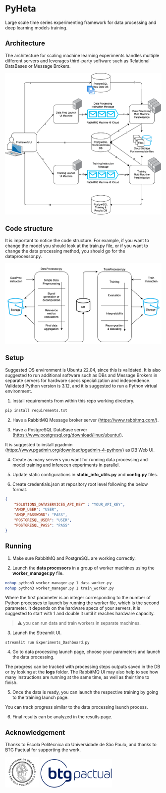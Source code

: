 # PyHeta
Large scale time series experimenting framework for data processing and deep learning models training.

## Architecture

The architecture for scaling machine learning experiments handles multiple different servers and leverages third-party software such as Relational DataBases or Message Brokers.

![alt text](https://github.com/avilarenan/PyHeta/blob/main/assets/architecture.png?raw=true)

## Code structure

It is important to notice the code structure. For example, if you want to change the model you should look at the train.py file, or if you want to change the data processing method, you should go for the dataprocessor.py.

![alt text](https://github.com/avilarenan/PyHeta/blob/main/assets/code_structure.png?raw=true)


## Setup

Suggested OS environment is Ubuntu 22.04, since this is validated. It is also suggested to run additional software such as DBs and Message Brokers in separate servers for hardware specs specialization and independence. Validated Python version is 3.12, and it is suggested to run a Python virtual environment.

1. Install requirements from within this repo working directory.

```bash
pip install requirements.txt
```

2. Have a RabbitMQ Message broker server (https://www.rabbitmq.com/).

3. Have a PostgreSQL DataBase server (https://www.postgresql.org/download/linux/ubuntu/).

It is suggested to install pgadmin (https://www.pgadmin.org/download/pgadmin-4-python/) as DB Web UI.

4. Create as many servers you want for running data processing and model training and inferecen experiments in parallel.
   
5. Update static configurations in **static_info_utils.py** and **config.py** files.

6. Create credentials.json at repository root level following the below format.

```json
{
    "SOLUTIONS_DATASERVICES_API_KEY" : "YOUR_API_KEY",
    "AMQP_USER": "USER",
    "AMQP_PASSWORD": "PASS",
    "POSTGRESQL_USER": "USER",
    "POSTGRESQL_PASS": "PASS"
}
```


## Running

1. Make sure RabbitMQ and PostgreSQL are working correctly.

2. Launch the **data processors** in a group of worker machines using the **worker_manager.py** file. 

```bash
nohup python3 worker_manager.py 1 data_worker.py
nohup python3 worker_manager.py 1 train_worker.py
```

Where the first parameter is an integer corresponding to the number of Python processes to launch by running the worker file, which is the second parameter. It depends on the hardware specs of your servers, it is suggested to start with 1 and double it until it reaches hardware capacity.

> :warning: you can run data and train workers in separate machines.
 
3. Launch the Streamlit UI.

```
streamlit run Experiments_Dashboard.py
```

4. Go to data processing launch page, choose your parameters and launch the data processing.

The progress can be tracked with processing steps outputs saved in the DB or by looking at the **logs** folder.
The RabbitMQ UI may also help to see how many instructions are running at the same time, as well as their time to finish.

5. Once the data is ready, you can launch the respective training by going to the training launch page.

You can track progress similar to the data processing launch process.

6. Final results can be analyzed in the results page.

## Acknowledgement

Thanks to Escola Politécnica da Universidade de São Paulo, and thanks to BTG Pactual for supporting the work.

<p float="left">
    <img src="https://github.com/avilarenan/PyHeta/blob/main/assets/Logo-Escola-Polit%C3%A9cnica-Minerva_Logo-Escola-Polit%C3%A9cnica-Minerva-01-scaled.jpeg" width="110">
    <img src="https://github.com/avilarenan/PyHeta/blob/main/assets/1200px-Btg-logo-blue.svg.png" width="230">
</p>